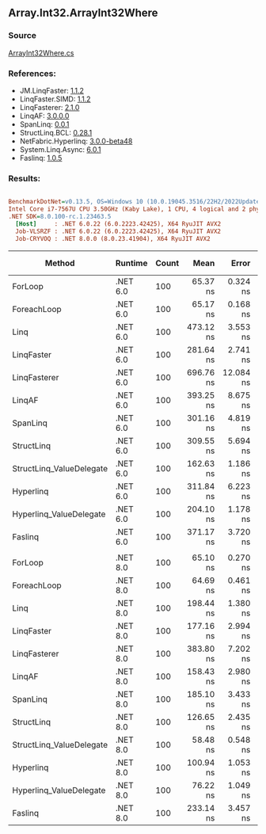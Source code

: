 ﻿## Array.Int32.ArrayInt32Where

### Source
[ArrayInt32Where.cs](../LinqBenchmarks/Array/Int32/ArrayInt32Where.cs)

### References:
- JM.LinqFaster: [1.1.2](https://www.nuget.org/packages/JM.LinqFaster/1.1.2)
- LinqFaster.SIMD: [1.1.2](https://www.nuget.org/packages/LinqFaster.SIMD/1.0.3)
- LinqFasterer: [2.1.0](https://www.nuget.org/packages/LinqFasterer/2.1.0)
- LinqAF: [3.0.0.0](https://www.nuget.org/packages/LinqAF/3.0.0.0)
- SpanLinq: [0.0.1](https://www.nuget.org/packages/SpanLinq/0.0.1)
- StructLinq.BCL: [0.28.1](https://www.nuget.org/packages/StructLinq/0.28.1)
- NetFabric.Hyperlinq: [3.0.0-beta48](https://www.nuget.org/packages/NetFabric.Hyperlinq/3.0.0-beta48)
- System.Linq.Async: [6.0.1](https://www.nuget.org/packages/System.Linq.Async/6.0.1)
- Faslinq: [1.0.5](https://www.nuget.org/packages/Faslinq/1.0.5)

### Results:
``` ini

BenchmarkDotNet=v0.13.5, OS=Windows 10 (10.0.19045.3516/22H2/2022Update)
Intel Core i7-7567U CPU 3.50GHz (Kaby Lake), 1 CPU, 4 logical and 2 physical cores
.NET SDK=8.0.100-rc.1.23463.5
  [Host]     : .NET 6.0.22 (6.0.2223.42425), X64 RyuJIT AVX2
  Job-VLSRZF : .NET 6.0.22 (6.0.2223.42425), X64 RyuJIT AVX2
  Job-CRYVOQ : .NET 8.0.0 (8.0.23.41904), X64 RyuJIT AVX2


```
|                   Method |  Runtime | Count |      Mean |     Error |    StdDev |    Median |         Ratio | RatioSD |   Gen0 | Allocated | Alloc Ratio |
|------------------------- |--------- |------ |----------:|----------:|----------:|----------:|--------------:|--------:|-------:|----------:|------------:|
|                  ForLoop | .NET 6.0 |   100 |  65.37 ns |  0.324 ns |  0.271 ns |  65.34 ns |      baseline |         |      - |         - |          NA |
|              ForeachLoop | .NET 6.0 |   100 |  65.17 ns |  0.168 ns |  0.140 ns |  65.14 ns |  1.00x faster |   0.00x |      - |         - |          NA |
|                     Linq | .NET 6.0 |   100 | 473.12 ns |  3.553 ns |  3.323 ns | 473.36 ns |  7.24x slower |   0.06x | 0.0229 |      48 B |          NA |
|               LinqFaster | .NET 6.0 |   100 | 281.64 ns |  2.741 ns |  2.289 ns | 281.72 ns |  4.31x slower |   0.03x | 0.3171 |     664 B |          NA |
|             LinqFasterer | .NET 6.0 |   100 | 696.76 ns | 12.084 ns | 26.524 ns | 684.75 ns | 10.45x slower |   0.34x | 0.2136 |     448 B |          NA |
|                   LinqAF | .NET 6.0 |   100 | 393.25 ns |  8.675 ns | 25.030 ns | 378.86 ns |  6.17x slower |   0.43x |      - |         - |          NA |
|                 SpanLinq | .NET 6.0 |   100 | 301.16 ns |  4.819 ns |  8.182 ns | 298.68 ns |  4.68x slower |   0.16x |      - |         - |          NA |
|               StructLinq | .NET 6.0 |   100 | 309.55 ns |  5.694 ns | 10.412 ns | 309.78 ns |  4.78x slower |   0.15x | 0.0153 |      32 B |          NA |
| StructLinq_ValueDelegate | .NET 6.0 |   100 | 162.63 ns |  1.186 ns |  0.990 ns | 162.19 ns |  2.49x slower |   0.02x |      - |         - |          NA |
|                Hyperlinq | .NET 6.0 |   100 | 311.84 ns |  6.223 ns | 11.989 ns | 312.01 ns |  4.71x slower |   0.15x |      - |         - |          NA |
|  Hyperlinq_ValueDelegate | .NET 6.0 |   100 | 204.10 ns |  1.178 ns |  0.984 ns | 203.63 ns |  3.12x slower |   0.02x |      - |         - |          NA |
|                  Faslinq | .NET 6.0 |   100 | 371.17 ns |  3.720 ns |  3.107 ns | 370.74 ns |  5.68x slower |   0.06x | 0.2027 |     424 B |          NA |
|                          |          |       |           |           |           |           |               |         |        |           |             |
|                  ForLoop | .NET 8.0 |   100 |  65.10 ns |  0.270 ns |  0.239 ns |  65.01 ns |      baseline |         |      - |         - |          NA |
|              ForeachLoop | .NET 8.0 |   100 |  64.69 ns |  0.461 ns |  0.431 ns |  64.55 ns |  1.01x faster |   0.01x |      - |         - |          NA |
|                     Linq | .NET 8.0 |   100 | 198.44 ns |  1.380 ns |  1.356 ns | 198.48 ns |  3.05x slower |   0.03x | 0.0229 |      48 B |          NA |
|               LinqFaster | .NET 8.0 |   100 | 177.16 ns |  2.994 ns |  4.196 ns | 176.98 ns |  2.72x slower |   0.06x | 0.3173 |     664 B |          NA |
|             LinqFasterer | .NET 8.0 |   100 | 383.80 ns |  7.202 ns |  5.623 ns | 382.42 ns |  5.89x slower |   0.09x | 0.2141 |     448 B |          NA |
|                   LinqAF | .NET 8.0 |   100 | 158.43 ns |  2.980 ns |  3.189 ns | 157.48 ns |  2.44x slower |   0.05x |      - |         - |          NA |
|                 SpanLinq | .NET 8.0 |   100 | 185.10 ns |  3.433 ns |  4.217 ns | 182.81 ns |  2.86x slower |   0.08x |      - |         - |          NA |
|               StructLinq | .NET 8.0 |   100 | 126.65 ns |  2.435 ns |  2.278 ns | 125.79 ns |  1.95x slower |   0.04x | 0.0153 |      32 B |          NA |
| StructLinq_ValueDelegate | .NET 8.0 |   100 |  58.48 ns |  0.548 ns |  0.486 ns |  58.30 ns |  1.11x faster |   0.01x |      - |         - |          NA |
|                Hyperlinq | .NET 8.0 |   100 | 100.94 ns |  1.053 ns |  0.879 ns | 100.72 ns |  1.55x slower |   0.02x |      - |         - |          NA |
|  Hyperlinq_ValueDelegate | .NET 8.0 |   100 |  76.22 ns |  1.049 ns |  0.930 ns |  75.96 ns |  1.17x slower |   0.01x |      - |         - |          NA |
|                  Faslinq | .NET 8.0 |   100 | 233.14 ns |  3.457 ns |  3.233 ns | 232.54 ns |  3.58x slower |   0.06x | 0.2027 |     424 B |          NA |

